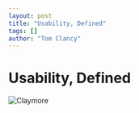 ```yaml
---
layout: post
title: "Usability, Defined"
tags: []
author: "Tom Clancy"
---
```


# Usability, Defined

<img src="http://upload.wikimedia.org/wikipedia/commons/c/c1/US_M18a1_claymore_mine.jpg" alt="Claymore" />
